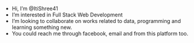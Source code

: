 - Hi, I’m @ItiShree41
- I’m interested in Full Stack Web Development
- I’m looking to collaborate on works related to data, programming and learning something new.
- You could reach me through facebook, email and from this platform too.

<!---
ItiShree41/ItiShree41 is a ✨ special ✨ repository because its `README.md` (this file) appears on your GitHub profile.
You can click the Preview link to take a look at your changes.
--->
